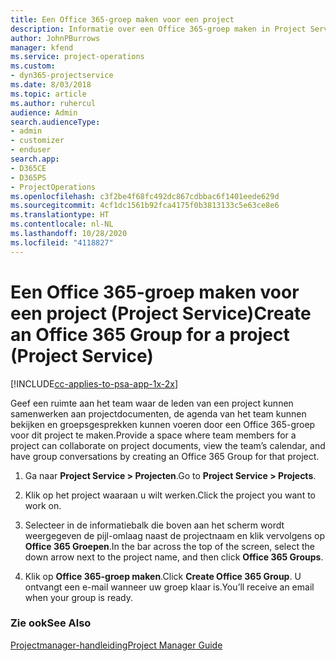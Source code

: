 ```yaml
---
title: Een Office 365-groep maken voor een project
description: Informatie over een Office 365-groep maken in Project Service
author: JohnPBurrows
manager: kfend
ms.service: project-operations
ms.custom:
- dyn365-projectservice
ms.date: 8/03/2018
ms.topic: article
ms.author: ruhercul
audience: Admin
search.audienceType:
- admin
- customizer
- enduser
search.app:
- D365CE
- D365PS
- ProjectOperations
ms.openlocfilehash: c3f2be4f68fc492dc867cdbbac6f1401eede629d
ms.sourcegitcommit: 4cf1dc1561b92fca4175f0b3813133c5e63ce8e6
ms.translationtype: HT
ms.contentlocale: nl-NL
ms.lasthandoff: 10/28/2020
ms.locfileid: "4118827"
---
```

# <a name="create-an-office-365-group-for-a-project-project-service"></a><span data-ttu-id="4aad0-103">Een Office 365-groep maken voor een project (Project Service)</span><span class="sxs-lookup"><span data-stu-id="4aad0-103">Create an Office 365 Group for a project (Project Service)</span></span>

[!INCLUDE[cc-applies-to-psa-app-1x-2x](../includes/cc-applies-to-psa-app-1x-2x.md)]

<span data-ttu-id="4aad0-104">Geef een ruimte aan het team waar de leden van een project kunnen samenwerken aan projectdocumenten, de agenda van het team kunnen bekijken en groepsgesprekken kunnen voeren door een Office 365-groep voor dit project te maken.</span><span class="sxs-lookup"><span data-stu-id="4aad0-104">Provide a space where team members for a project can collaborate on project documents, view the team’s calendar, and have group conversations by creating an Office 365 Group for that project.</span></span>  
  
1.  <span data-ttu-id="4aad0-105">Ga naar **Project Service > Projecten**.</span><span class="sxs-lookup"><span data-stu-id="4aad0-105">Go to **Project Service > Projects**.</span></span>  
  
2.  <span data-ttu-id="4aad0-106">Klik op het project waaraan u wilt werken.</span><span class="sxs-lookup"><span data-stu-id="4aad0-106">Click the project you want to work on.</span></span>  
  
3.  <span data-ttu-id="4aad0-107">Selecteer in de informatiebalk die boven aan het scherm wordt weergegeven de pijl-omlaag naast de projectnaam en klik vervolgens op **Office 365 Groepen**.</span><span class="sxs-lookup"><span data-stu-id="4aad0-107">In the bar across the top of the screen, select the down arrow next to the project name, and then click **Office 365 Groups**.</span></span>  
  
4.  <span data-ttu-id="4aad0-108">Klik op **Office 365-groep maken**.</span><span class="sxs-lookup"><span data-stu-id="4aad0-108">Click **Create Office 365 Group**.</span></span> <span data-ttu-id="4aad0-109">U ontvangt een e-mail wanneer uw groep klaar is.</span><span class="sxs-lookup"><span data-stu-id="4aad0-109">You’ll receive an email when your group is ready.</span></span>  
  
### <a name="see-also"></a><span data-ttu-id="4aad0-110">Zie ook</span><span class="sxs-lookup"><span data-stu-id="4aad0-110">See Also</span></span>  
 [<span data-ttu-id="4aad0-111">Projectmanager-handleiding</span><span class="sxs-lookup"><span data-stu-id="4aad0-111">Project Manager Guide</span></span>](../psa/project-manager-guide.md)
